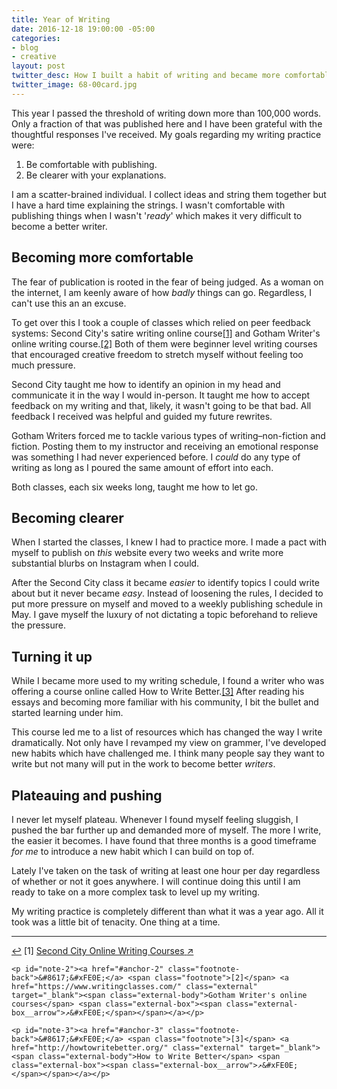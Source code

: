 ```yaml
---
title: Year of Writing
date: 2016-12-18 19:00:00 -05:00
categories:
- blog
- creative
layout: post
twitter_desc: How I built a habit of writing and became more comfortable with publishing in a year.
twitter_image: 68-00card.jpg
---
```


This year I passed the threshold of writing down more than 100,000 words. Only a fraction of that was published here and I have been grateful with the thoughtful responses I've received. My goals regarding my writing practice were:

1. Be comfortable with publishing.
2. Be clearer with your explanations.

I am a scatter-brained individual. I collect ideas and string them together but I have a hard time explaining the strings. I wasn't comfortable with publishing things when I wasn't '_ready_' which makes it very difficult to become a better writer.

## Becoming more comfortable

The fear of publication is rooted in the fear of being judged. As a woman on the internet, I am keenly aware of how _badly_ things can go. Regardless, I can't use this an an excuse.

To get over this I took a couple of classes which relied on peer feedback systems: Second City's satire writing online course<a id="anchor-1" href="#note-1" class="fieldnotes-anchor">[1]</a> and Gotham Writer's online writing course.<a id="anchor-2" href="#note-2" class="fieldnotes-anchor">[2]</a> Both of them were beginner level writing courses that encouraged creative freedom to stretch myself without feeling too much pressure.

Second City taught me how to identify an opinion in my head and communicate it in the way I would in-person. It taught me how to accept feedback on my writing and that, likely, it wasn't going to be that bad. All feedback I received was helpful and guided my future rewrites. 

Gotham Writers forced me to tackle various types of writing–non-fiction and fiction. Posting them to my instructor and receiving an emotional response was something I had never experienced before. I _could_ do any type of writing as long as I poured the same amount of effort into each.

Both classes, each six weeks long, taught me how to let go.

## Becoming clearer

When I started the classes, I knew I had to practice more. I made a pact with myself to publish on _this_ website every two weeks and write more substantial blurbs on Instagram when I could.

After the Second City class it became _easier_ to identify topics I could write about but it never became _easy_. Instead of loosening the rules, I decided to put more pressure on myself and moved to a weekly publishing schedule in May. I gave myself the luxury of not dictating a topic beforehand to relieve the pressure.

## Turning it up

While I became more used to my writing schedule, I found a writer who was offering a course online called How to Write Better.<a id="anchor-3" href="#note-3" class="fieldnotes-anchor">[3]</a> After reading his essays and becoming more familiar with his community, I bit the bullet and started learning under him.

This course led me to a list of resources which has changed the way I write dramatically. Not only have I revamped my view on grammer, I've developed new habits which have challenged me. I think many people say they want to write but not many will put in the work to become better _writers_.

## Plateauing and pushing

I never let myself plateau. Whenever I found myself feeling sluggish, I pushed the bar further up and demanded more of myself. The more I write, the easier it becomes. I have found that three months is a good timeframe _for me_ to introduce a new habit which I can build on top of. 

Lately I've taken on the task of writing at least one hour per day regardless of whether or not it goes anywhere. I will continue doing this until I am ready to take on a more complex task to level up my writing.

My writing practice is completely different than what it was a year ago. All it took was a little bit of tenacity. One thing at a time.

<hr class="small">

<div class="fieldnotes">
    <p id="note-1"><a href="#anchor-1" class="footnote-back">&#8617;&#xFE0E;</a> <span class="footnote">[1]</span> <a href="http://www.secondcity.com/courses/hollywood/online-classes/" class="external" target="_blank"><span class="external-body">Second City Online Writing Courses</span> <span class="external-box"><span class="external-box__arrow">↗&#xFE0E;</span></span></a></p>

    <p id="note-2"><a href="#anchor-2" class="footnote-back">&#8617;&#xFE0E;</a> <span class="footnote">[2]</span> <a href="https://www.writingclasses.com/" class="external" target="_blank"><span class="external-body">Gotham Writer's online courses</span> <span class="external-box"><span class="external-box__arrow">↗&#xFE0E;</span></span></a></p>

    <p id="note-3"><a href="#anchor-3" class="footnote-back">&#8617;&#xFE0E;</a> <span class="footnote">[3]</span> <a href="http://howtowritebetter.org/" class="external" target="_blank"><span class="external-body">How to Write Better</span> <span class="external-box"><span class="external-box__arrow">↗&#xFE0E;</span></span></a></p>
</div>